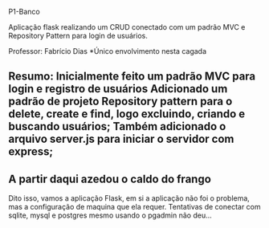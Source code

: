 P1-Banco

Aplicação flask realizando um CRUD conectado com um padrão MVC e Repository Pattern para login de usuários.

Professor: Fabrício Dias *Único envolvimento nesta cagada

Resumo:
Inicialmente feito um padrão MVC para login e registro de usuários
Adicionado um padrão de projeto Repository pattern para o delete, create e find, logo excluindo, criando e buscando usuários;
Também adicionado o arquivo server.js para iniciar o servidor com express;
---------------------------------------------------
A partir daqui azedou o caldo do frango
---------------------------------------------------
Dito isso, vamos a aplicação Flask, em si a aplicação não foi o problema, mas a configuração de maquina que ela requer.
Tentativas de conectar com sqlite, mysql e postgres mesmo usando o pgadmin não deu...
